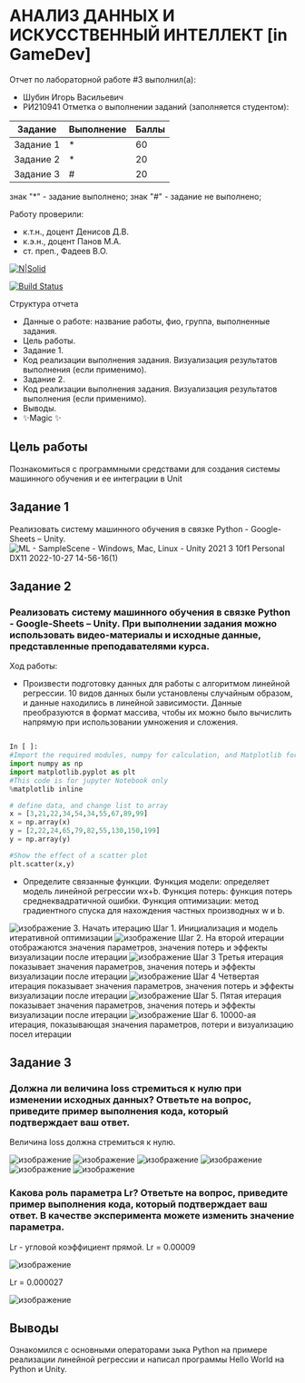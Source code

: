 # АНАЛИЗ ДАННЫХ И ИСКУССТВЕННЫЙ ИНТЕЛЛЕКТ [in GameDev]
Отчет по лабораторной работе #3 выполнил(а):
- Шубин Игорь Васильевич
- РИ210941
Отметка о выполнении заданий (заполняется студентом):

| Задание | Выполнение | Баллы |
| ------ | ------ | ------ |
| Задание 1 | * | 60 |
| Задание 2 | * | 20 |
| Задание 3 | # | 20 |

знак "*" - задание выполнено; знак "#" - задание не выполнено;

Работу проверили:
- к.т.н., доцент Денисов Д.В.
- к.э.н., доцент Панов М.А.
- ст. преп., Фадеев В.О.

[![N|Solid](https://cldup.com/dTxpPi9lDf.thumb.png)](https://nodesource.com/products/nsolid)

[![Build Status](https://travis-ci.org/joemccann/dillinger.svg?branch=master)](https://travis-ci.org/joemccann/dillinger)

Структура отчета

- Данные о работе: название работы, фио, группа, выполненные задания.
- Цель работы.
- Задание 1.
- Код реализации выполнения задания. Визуализация результатов выполнения (если применимо).
- Задание 2.
- Код реализации выполнения задания. Визуализация результатов выполнения (если применимо).
- Выводы.
- ✨Magic ✨

## Цель работы
Познакомиться с программными средствами для создания системы машинного обучения и ее интеграции в Unit

## Задание 1
Реализовать систему машинного обучения в связке Python - Google-Sheets – Unity.
![ML - SampleScene - Windows, Mac, Linux - Unity 2021 3 10f1 Personal _DX11_ 2022-10-27 14-56-16(1)](https://user-images.githubusercontent.com/38161044/198255355-4b217afb-2404-4647-bbb8-02fefeaa4126.gif)


## Задание 2
### Реализовать систему машинного обучения в связке Python - Google-Sheets – Unity. При выполнении задания можно использовать видео-материалы и исходные данные, представленные преподавателями курса.
Ход работы:
- Произвести подготовку данных для работы с алгоритмом линейной регрессии. 10 видов данных были установлены случайным образом, и данные находились в линейной зависимости. Данные преобразуются в формат массива, чтобы их можно было вычислить напрямую при использовании умножения и сложения.

```py

In [ ]:
#Import the required modules, numpy for calculation, and Matplotlib for drawing
import numpy as np
import matplotlib.pyplot as plt
#This code is for jupyter Notebook only
%matplotlib inline

# define data, and change list to array
x = [3,21,22,34,54,34,55,67,89,99]
x = np.array(x)
y = [2,22,24,65,79,82,55,130,150,199]
y = np.array(y)

#Show the effect of a scatter plot
plt.scatter(x,y)

```

- Определите связанные функции. Функция модели: определяет модель линейной регрессии wx+b. Функция потерь: функция потерь среднеквадратичной ошибки. Функция оптимизации: метод градиентного спуска для нахождения частных производных w и b.
	
![изображение](https://user-images.githubusercontent.com/38161044/192272666-1b36dff0-8ebd-4e97-8e52-f1ac782f2892.png)
3. Начать итерацию 
Шаг 1. Инициализация и модель итеративной оптимизации
![изображение](https://user-images.githubusercontent.com/38161044/192272892-6818c367-809a-4bf9-a6ec-9db7b6b19a56.png)
Шаг 2. На второй итерации отображаются значения параметров, значения потерь и эффекты визуализации после итерации
![изображение](https://user-images.githubusercontent.com/38161044/192272921-59138a52-2d70-4892-8833-75bc3fe90098.png)
Шаг 3 Третья итерация показывает значения параметров, значения потерь и эффекты визуализации после итерации
![изображение](https://user-images.githubusercontent.com/38161044/192272946-2493d5f3-c46b-4b06-b243-6357602e7427.png)
Шаг 4 Четвертая итерация показывает значения параметров, значения потерь и эффекты визуализации после итерации
![изображение](https://user-images.githubusercontent.com/38161044/192272968-3622fe5b-cc0c-4070-96df-188ce1e1fcb1.png)
Шаг 5. Пятая итерация показывает значения параметров, значения потерь и эффекты визуализации после итерации
![изображение](https://user-images.githubusercontent.com/38161044/192275432-402bffca-4f54-4e13-9d4f-60d2f3d463db.png)
Шаг 6. 10000-ая итерация, показывающая значения параметров, потери и визуализацию посел итерации

## Задание 3
### Должна ли величина loss стремиться к нулю при изменении исходных данных? Ответьте на вопрос, приведите пример выполнения кода, который подтверждает ваш ответ.
Величина loss должна стремиться к нулю.

![изображение](https://user-images.githubusercontent.com/38161044/192311299-d4ee0cee-002b-44b0-b19a-c2c38e0c98e4.png)
![изображение](https://user-images.githubusercontent.com/38161044/192311315-60af2c98-1d51-4e18-8028-572a3d86b8d8.png)
![изображение](https://user-images.githubusercontent.com/38161044/192312955-868ea81c-cf24-48c5-82a4-7007b08ffa4d.png)
![изображение](https://user-images.githubusercontent.com/38161044/192312998-b3602ea1-517a-4914-86c0-2a0e88515548.png)
![изображение](https://user-images.githubusercontent.com/38161044/192313767-0457c613-a3f3-4dff-b5ab-ccce2c21275f.png)
![изображение](https://user-images.githubusercontent.com/38161044/192313807-8d879751-91fd-4de4-9f6c-b7ec02a031e0.png)

### Какова роль параметра Lr? Ответьте на вопрос, приведите пример выполнения кода, который подтверждает ваш ответ. В качестве эксперимента можете изменить значение параметра.

Lr - угловой коэффициент прямой. 
Lr = 0.00009

![изображение](https://user-images.githubusercontent.com/38161044/192316045-cc7a2fc7-cf83-49f0-8d42-14d4a5ddb816.png)

Lr = 0.000027

![изображение](https://user-images.githubusercontent.com/38161044/192316192-cadea826-f0d8-46c9-9e42-24f31d295476.png)

## Выводы

Ознакомился с основными операторами зыка Python на примере реализации линейной регрессии и написал программы Hello World на Python и Unity.
